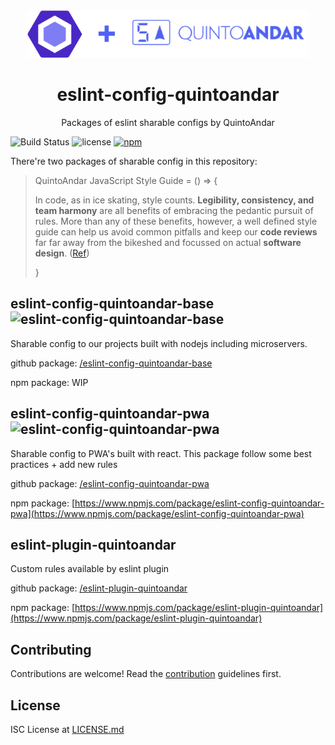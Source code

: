 <div align="center">
  <a href="https://github.com/quintoandar/eslint-config-quintoandar">
    <img width="450" height="76" vspace="" hspace="25" src="./eslint-config-quintoandar.png">
  </a>
  <h1>eslint-config-quintoandar</h1>
  <p>Packages of eslint sharable configs by QuintoAndar</p>
</div>

![Build Status](https://drone.quintoandar.com.br/api/badges/quintoandar/eslint-config-quintoandar/status.svg?branch=master)
![license](https://img.shields.io/badge/license-ISC-brightgreen.svg)
[![npm](https://img.shields.io/npm/dw/eslint-config-quintoandar-pwa.svg)](https://www.npmjs.com/package/eslint-config-quintoandar-pwa)

There're two packages of sharable config in this repository:

> QuintoAndar JavaScript Style Guide = () => {
>
> In code, as in ice skating, style counts. **Legibility, consistency, and team harmony** are all benefits of embracing the pedantic pursuit of rules. More than any of these benefits, however, a well defined style guide can help us avoid common pitfalls and keep our **code reviews** far far away from the bikeshed and focussed on actual **software design**. ([Ref](https://alligator.io/workflow/eslint-config-syndication/))
>
> }


## eslint-config-quintoandar-base ![eslint-config-quintoandar-base]
[eslint-config-quintoandar-base]: https://img.shields.io/badge/code%20style-eslint--config--quintoandar--base-5063f0.svg

Sharable config to our projects built with nodejs including microservers.

github package: [/eslint-config-quintoandar-base](/eslint-config-quintoandar-base/)

npm package: WIP

## eslint-config-quintoandar-pwa ![eslint-config-quintoandar-pwa]

[eslint-config-quintoandar-pwa]: https://img.shields.io/badge/code%20style-eslint--config--quintoandar--pwa-5063f0.svg

Sharable config to PWA's built with react. This package follow some best practices + add new rules

github package: [/eslint-config-quintoandar-pwa](/eslint-config-quintoandar-pwa/)

npm package: [https://www.npmjs.com/package/eslint-config-quintoandar-pwa](https://www.npmjs.com/package/eslint-config-quintoandar-pwa)

## eslint-plugin-quintoandar

Custom rules available by eslint plugin

github package: [/eslint-plugin-quintoandar](/eslint-plugin-quintoandar/)

npm package: [https://www.npmjs.com/package/eslint-plugin-quintoandar](https://www.npmjs.com/package/eslint-plugin-quintoandar)

## Contributing

Contributions are welcome! Read the [contribution] guidelines first.

[contribution]: ./CONTRIBUTING.md

## License

ISC License at [LICENSE.md]

[LICENSE.md]: ./LICENSE.md
